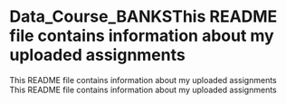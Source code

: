 # Data_Course_BANKSThis README file contains information about my uploaded assignments
This README file contains information about my uploaded assignments
This README file contains information about my uploaded assignments
